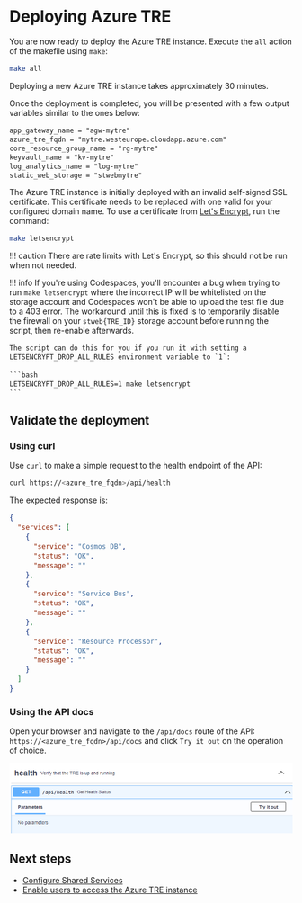 # Deploying Azure TRE

You are now ready to deploy the Azure TRE instance. Execute the `all` action of the makefile using `make`:

```bash
make all
```

Deploying a new Azure TRE instance takes approximately 30 minutes.

Once the deployment is completed, you will be presented with a few output variables similar to the ones below:

```plaintext
app_gateway_name = "agw-mytre"
azure_tre_fqdn = "mytre.westeurope.cloudapp.azure.com"
core_resource_group_name = "rg-mytre"
keyvault_name = "kv-mytre"
log_analytics_name = "log-mytre"
static_web_storage = "stwebmytre"
```

The Azure TRE instance is initially deployed with an invalid self-signed SSL certificate. This certificate needs to be replaced with one valid for your configured domain name. To use a certificate from [Let's Encrypt](https://letsencrypt.org/), run the command:

```bash
make letsencrypt
```

!!! caution
    There are rate limits with Let's Encrypt, so this should not be run when not needed.

!!! info
    If you're using Codespaces, you'll encounter a bug when trying to run `make letsencrypt` where the incorrect IP will be whitelisted on the storage account and Codespaces won't be able to upload the test file due to a 403 error. The workaround until this is fixed is to temporarily disable the firewall on your `stweb{TRE_ID}` storage account before running the script, then re-enable afterwards.

    The script can do this for you if you run it with setting a LETSENCRYPT_DROP_ALL_RULES environment variable to `1`:

    ```bash
    LETSENCRYPT_DROP_ALL_RULES=1 make letsencrypt
    ```

## Validate the deployment

### Using curl

Use `curl` to make a simple request to the health endpoint of the API:

```bash
curl https://<azure_tre_fqdn>/api/health
```

The expected response is:

```json
{
  "services": [
    {
      "service": "Cosmos DB",
      "status": "OK",
      "message": ""
    },
    {
      "service": "Service Bus",
      "status": "OK",
      "message": ""
    },
    {
      "service": "Resource Processor",
      "status": "OK",
      "message": ""
    }
  ]
}
```

### Using the API docs

Open your browser and navigate to the `/api/docs` route of the API:  `https://<azure_tre_fqdn>/api/docs` and click `Try it out` on the operation of choice.

![Swagger UI](../../assets/quickstart_swaggerui.png)

## Next steps

* [Configure Shared Services](configuring-shared-services.md)
* [Enable users to access the Azure TRE instance](../auth.md#enabling-users)
